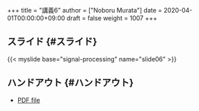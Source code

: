 +++
title = "講義6"
author = ["Noboru Murata"]
date = 2020-04-01T00:00:00+09:00
draft = false
weight = 1007
+++

## スライド {#スライド}

{{< myslide base="signal-processing" name="slide06" >}}


## ハンドアウト {#ハンドアウト}

-   [PDF file](https://noboru-murata.github.io/signal-processing/pdfs/slide06.pdf)
